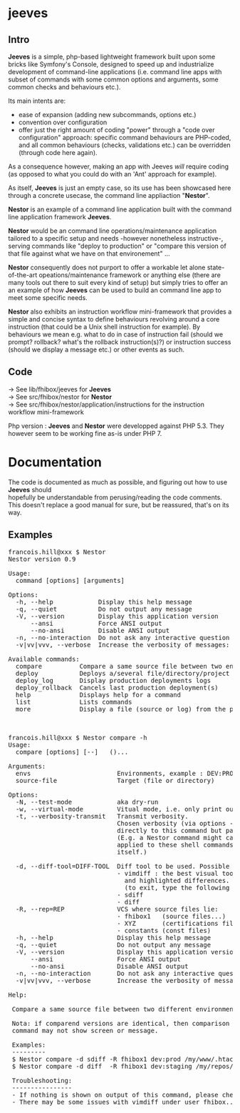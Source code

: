 # jeeves

## Intro

**Jeeves** is a simple, php-based lightweight framework built upon some bricks like Symfony's Console,
designed to speed up and industrialize development of command-line applications
(i.e. command line apps with subset of commands with some common options and arguments, 
some common checks and behaviours etc.).

Its main intents are:
 - ease of expansion (adding new subcommands, options etc.)
 - convention over configuration
 - offer just the right amount of coding "power" through a "code over configuration"
   approach: specific command behaviours are PHP-coded, and all common behaviours 
   (checks, validations etc.) can be overridden (through code here again).
   
As a consequence however, making an app with Jeeves *will* require coding
(as opposed to what you could do with an 'Ant' approach for example).

As itself, **Jeeves** is just an empty case, so its use has been showcased here 
through a concrete usecase, the command line appliaction "**Nestor**".

**Nestor** is an example of a command line application built with the command 
line application framework **Jeeves**.

**Nestor** would be an command line operations/maintenance application tailored
to a specific setup and needs -however nonetheless instructive-, serving 
commands like "deploy to production" or "compare this version of that file 
against what we have on that environement" ...

**Nestor** consequently does not purport to offer a workable let alone 
state-of-the-art opeations/maintenance framework or anything else
(there are many tools out there to suit every kind of setup)
but simply tries to offer an an example of how **Jeeves** can be used to 
build an command line app to meet some specific needs.

**Nestor** also exhibits an instruction workflow mini-framework that provides a simple
and concise syntax to define behaviours revolving around a core instruction 
(that could be a Unix shell instruction for example). By behaviours we mean e.g. 
what to do in case of instruction fail (should we prompt? rollback? what's the rollback
instruction(s)?) or instruction success (should we display a message etc.)
or other events as such.


## Code

-> See lib/fhibox/jeeves for **Jeeves** <br />
-> See src/fhibox/nestor for **Nestor** <br />
-> See src/fhibox/nestor/application/instructions for the instruction workflow mini-framework <br />

Php version : **Jeeves** and **Nestor** were developped against PHP 5.3. They however seem to be working fine as-is under PHP 7.


# Documentation

The code is documented as much as possible, and figuring out how to use **Jeeves** should  
hopefully be understandable from perusing/reading the code comments.
This doesn't replace a good manual for sure, but be reassured, that's on its way.


## Examples

<pre>
francois.hill@xxx $ Nestor
Nestor version 0.9

Usage:
  command [options] [arguments]

Options:
  -h, --help            Display this help message
  -q, --quiet           Do not output any message
  -V, --version         Display this application version
      --ansi            Force ANSI output
      --no-ansi         Disable ANSI output
  -n, --no-interaction  Do not ask any interactive question
  -v|vv|vvv, --verbose  Increase the verbosity of messages: 1 for normal output, 2 for more verbose output and 3 for debug

Available commands:
  compare          Compare a same source file between two environments
  deploy           Deploys a/several file/directory/project into the specified environment
  deploy_log       Display production deployments logs
  deploy_rollback  Cancels last production deployment(s)
  help             Displays help for a command
  list             Lists commands
  more             Display a file (source or log) from the production environment



francois.hill@xxx $ Nestor compare -h
Usage:
  compare [options] [--] <envs> <source-file> (<source-file>)...

Arguments:
  envs                       Environments, example : DEV:PROD
  source-file                Target (file or directory)

Options:
  -N, --test-mode            aka dry-run
  -w, --virtual-mode         Vitual mode, i.e. only print out/describe commands that would be executed (but don't really execute them)
  -t, --verbosity-transmit   Transmit verbosity.
                             Chosen verbosity (via options -v, -vv ...) will not be applied
                             directly to this command but passed down onto the subcommands that it calls.
                             (E.g. a Nestor command might call shell commands. In this case verbosity will be
                             applied to these shell commands, wherever possible, and not to the Nestor command
                             itself.)

  -d, --diff-tool=DIFF-TOOL  Diff tool to be used. Possible values:
                             - vimdiff : the best visual tool, with side to side comparison
                               and highlighted differences. However, exiting is a bit tricky
                               (to exit, type the following sequence twice: <ESC>:q! )
                             - sdiff
                             - diff
  -R, --rep=REP              VCS where source files lie:
                             - fhibox1   (source files...)
                             - XYZ       (certifications file...)
                             - constants (const files)
  -h, --help                 Display this help message
  -q, --quiet                Do not output any message
  -V, --version              Display this application version
      --ansi                 Force ANSI output
      --no-ansi              Disable ANSI output
  -n, --no-interaction       Do not ask any interactive question
  -v|vv|vvv, --verbose       Increase the verbosity of messages: 1 for normal output, 2 for more verbose output and 3 for debug

Help:

 Compare a same source file between two different environments

 Nota: if comparend versions are identical, then comparison tools used by this
 command may not show screen or message.

 Examples:
 ---------
 $ Nestor compare -d sdiff -R fhibox1 dev:prod /my/www/.htaccess
 $ Nestor compare -d diff  -R fhibox1 dev:staging /my/repos/fhibox1/trunk/product_X/clients/marks_and_spenders/custom/templates_html/index.html

 Troubleshooting:
 ----------------
 - If nothing is shown on output of this command, please check under which user you are running.
 - There may be some issues with vimdiff under user fhibox...

</pre>
